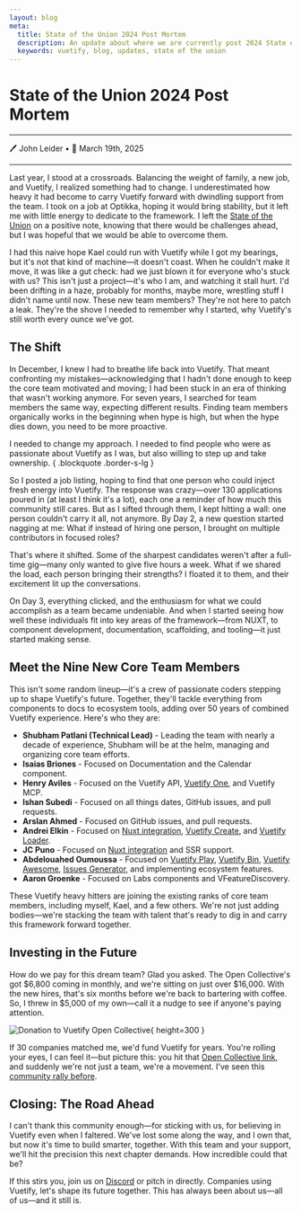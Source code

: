 ```yaml
---
layout: blog
meta:
  title: State of the Union 2024 Post Mortem
  description: An update about where we are currently post 2024 State of the Union
  keywords: vuetify, blog, updates, state of the union
---
```


# State of the Union 2024 Post Mortem

---

🖊️ John Leider • 📅 March 19th, 2025

<PromotedEntry />

---

Last year, I stood at a crossroads. Balancing the weight of family, a new job, and Vuetify, I realized something had to change. I underestimated how heavy it had become to carry Vuetify forward with dwindling support from the team. I took on a job at Optikka, hoping it would bring stability, but it left me with little energy to dedicate to the framework. I left the [State of the Union](/blog/state-of-the-union-2024) on a positive note, knowing that there would be challenges ahead, but I was hopeful that we would be able to overcome them.

I had this naive hope Kael could run with Vuetify while I got my bearings, but it's not that kind of machine—it doesn't coast. When he couldn't make it move, it was like a gut check: had we just blown it for everyone who's stuck with us? This isn't just a project—it's who I am, and watching it stall hurt. I'd been drifting in a haze, probably for months, maybe more, wrestling stuff I didn't name until now. These new team members? They're not here to patch a leak. They're the shove I needed to remember why I started, why Vuetify's still worth every ounce we've got.

## The Shift

In December, I knew I had to breathe life back into Vuetify. That meant confronting my mistakes—acknowledging that I hadn't done enough to keep the core team motivated and moving; I had been stuck in an era of thinking that wasn't working anymore. For seven years, I searched for team members the same way, expecting different results. Finding team members organically works in the beginning when hype is high, but when the hype dies down, you need to be more proactive.

I needed to change my approach. I needed to find people who were as passionate about Vuetify as I was, but also willing to step up and take ownership. { .blockquote .border-s-lg }

So I posted a job listing, hoping to find that one person who could inject fresh energy into Vuetify. The response was crazy—over 130 applications poured in (at least I think it's a lot), each one a reminder of how much this community still cares. But as I sifted through them, I kept hitting a wall: one person couldn't carry it all, not anymore. By Day 2, a new question started nagging at me: What if instead of hiring one person, I brought on multiple contributors in focused roles?

That's where it shifted. Some of the sharpest candidates weren't after a full-time gig—many only wanted to give five hours a week. What if we shared the load, each person bringing their strengths? I floated it to them, and their excitement lit up the conversations.

On Day 3, everything clicked, and the enthusiasm for what we could accomplish as a team became undeniable. And when I started seeing how well these individuals fit into key areas of the framework—from NUXT, to component development, documentation, scaffolding, and tooling—it just started making sense.

## Meet the Nine New Core Team Members

This isn't some random lineup—it's a crew of passionate coders stepping up to shape Vuetify's future. Together, they'll tackle everything from components to docs to ecosystem tools, adding over 50 years of combined Vuetify experience. Here's who they are:

- **Shubham Patlani (Technical Lead)** - Leading the team with nearly a decade of experience, Shubham will be at the helm, managing and organizing core team efforts.
- **Isaias Briones** - Focused on Documentation and the Calendar component.
- **Henry Aviles** - Focused on the Vuetify API, [Vuetify One](https://one.vuetifyjs.com/), and Vuetify MCP.
- **Ishan Subedi** - Focused on all things dates, GitHub issues, and pull requests.
- **Arslan Ahmed** - Focused on GitHub issues, and pull requests.
- **Andrei Elkin** - Focused on [Nuxt integration](https://github.com/vuetifyjs/vuetify-loader), [Vuetify Create](https://github.com/vuetifyjs/create), and [Vuetify Loader](https://github.com/vuetifyjs/vuetify-loader).
- **JC Puno** - Focused on [Nuxt integration](https://github.com/vuetifyjs/vuetify-loader) and SSR support.
- **Abdelouahed Oumoussa** - Focused on [Vuetify Play](https://play.vuetifyjs.com/), [Vuetify Bin](https://bin.vuetifyjs.com/), [Vuetify Awesome](https://github.com/vuetifyjs/awesome), [Issues Generator](https://issues.vuetifyjs.com/), and implementing ecosystem features.
- **Aaron Groenke** - Focused on Labs components and VFeatureDiscovery.

These Vuetify heavy hitters are joining the existing ranks of core team members, including myself, Kael, and a few others. We're not just adding bodies—we're stacking the team with talent that's ready to dig in and carry this framework forward together.

## Investing in the Future

How do we pay for this dream team? Glad you asked. The Open Collective's got $6,800 coming in monthly, and we're sitting on just over $16,000. With the new hires, that's six months before we're back to bartering with coffee. So, I threw in $5,000 of my own—call it a nudge to see if anyone's paying attention.

![Donation to Vuetify Open Collective](https://vuetifyjs.b-cdn.net/docs/images/blog/state-of-the-union-2024-post-mortem/donation.png "Donation to Vuetify Open Collective"){ height=300 }

If 30 companies matched me, we'd fund Vuetify for years. You're rolling your eyes, I can feel it—but picture this: you hit that [Open Collective link](https://opencollective.com/vuetify), and suddenly we're not just a team, we're a movement. I've seen this [community rally before](https://github.com/vuetifyjs/vuetify/issues/2240).

## Closing: The Road Ahead

I can't thank this community enough—for sticking with us, for believing in Vuetify even when I faltered. We've lost some along the way, and I own that, but now it's time to build smarter, together. With this team and your support, we'll hit the precision this next chapter demands. How incredible could that be?

If this stirs you, join us on [Discord](https://community.vuetifyjs.com) or pitch in directly. Companies using Vuetify, let's shape its future together. This has always been about us—all of us—and it still is.
